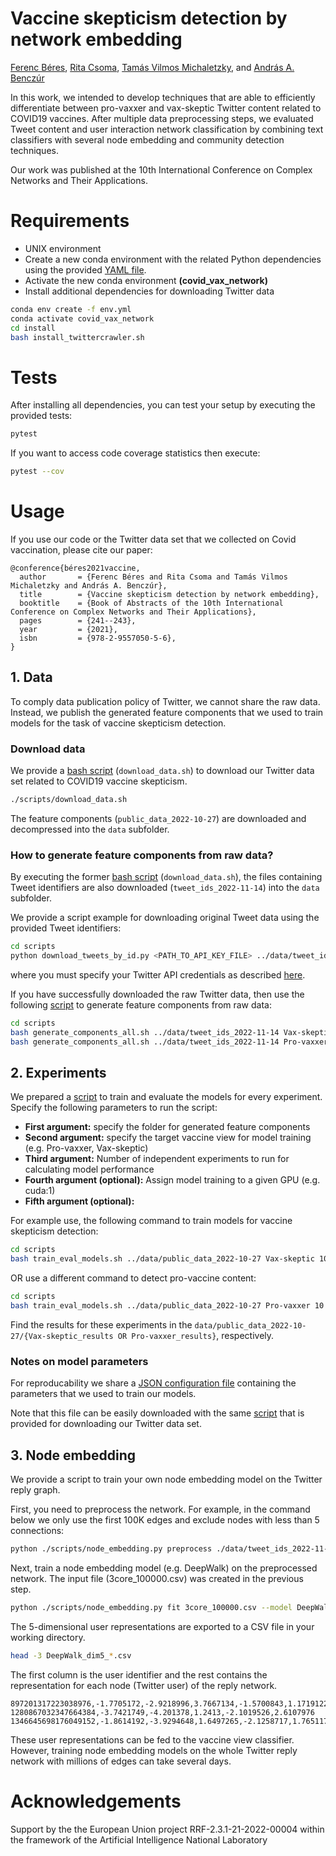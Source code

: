 # Vaccine skepticism detection by network embedding

[Ferenc Béres](https://github.com/ferencberes), [Rita Csoma](https://github.com/csomarita), [Tamás Vilmos Michaletzky](https://github.com/tmichaletzky), and [András A. Benczúr](https://mi.nemzetilabor.hu/people/andras-benczur)

In this work, we intended to develop techniques that are able to efficiently differentiate between pro-vaxxer and vax-skeptic Twitter content related to COVID19 vaccines. After multiple data preprocessing steps, we evaluated Tweet content and user interaction network classification by combining text classifiers with several node embedding and community detection techniques. 

Our work was published at the 10th International Conference on Complex Networks and Their Applications.

# Requirements

- UNIX environment
- Create a new conda environment with the related Python dependencies using the provided [YAML file](env.yml). 
- Activate the new conda environment **(covid\_vax\_network)**
- Install additional dependencies for downloading Twitter data

```bash
conda env create -f env.yml
conda activate covid_vax_network
cd install
bash install_twittercrawler.sh
```

# Tests

After installing all dependencies, you can test your setup by executing the provided tests:

```bash
pytest
```

If you want to access code coverage statistics then execute:

```bash
pytest --cov
```

# Usage

If you use our code or the Twitter data set that we collected on Covid vaccination, please cite our paper:

```
@conference{béres2021vaccine,
  author       = {Ferenc Béres and Rita Csoma and Tamás Vilmos Michaletzky and András A. Benczúr}, 
  title        = {Vaccine skepticism detection by network embedding},
  booktitle    = {Book of Abstracts of the 10th International Conference on Complex Networks and Their Applications},
  pages        = {241--243},
  year         = {2021},
  isbn         = {978-2-9557050-5-6},
}
```

## 1. Data

To comply data publication policy of Twitter, we cannot share the raw data. Instead, we publish the generated feature components that we used to train models for the task of vaccine skepticism detection.
   
### Download data

We provide a [bash script](scripts/download_data.sh) (`download_data.sh`) to download our Twitter data set related to COVID19 vaccine skepticism.

```bash
./scripts/download_data.sh
```

The feature components (`public_data_2022-10-27`) are downloaded and decompressed into the `data` subfolder.

### How to generate feature components from raw data?

By executing the former [bash script](scripts/download_data.sh) (`download_data.sh`), the files containing Tweet identifiers are also downloaded (`tweet_ids_2022-11-14`) into the `data` subfolder.

We provide a script example for downloading original Tweet data using the provided Tweet identifiers:
```bash
cd scripts
python download_tweets_by_id.py <PATH_TO_API_KEY_FILE> ../data/tweet_ids_2022-11-14/seed_preprocessed/seed_tweet_ids.txt ../data/tweet_ids_2022-11-14/seed_preprocessed/valid_thread_seeds.txt 50000
```
where you must specify your Twitter API credentials as described [here](https://github.com/ferencberes/twitter-crawler#b-json-configuration-file).

If you have successfully downloaded the raw Twitter data, then use the following [script](scripts/download_tweets_by_id.py) to generate feature components from raw data:

```bash
cd scripts
bash generate_components_all.sh ../data/tweet_ids_2022-11-14 Vax-skeptic
bash generate_components_all.sh ../data/tweet_ids_2022-11-14 Pro-vaxxer
```

## 2. Experiments

We prepared a [script](scripts/train_eval_models.sh) to train and evaluate the models for every experiment.
Specify the following parameters to run the script:
   * **First argument:** specify the folder for generated feature components
   * **Second argument:** specify the target vaccine view for model training  (e.g. Pro-vaxxer, Vax-skeptic)
   * **Third argument:** Number of independent experiments to run for calculating model performance
   * **Fourth argument (optional):** Assign model training to a given GPU (e.g. cuda:1)
   * **Fifth argument (optional):** 

For example use, the following command to train models for vaccine skepticism detection:
```bash
cd scripts
bash train_eval_models.sh ../data/public_data_2022-10-27 Vax-skeptic 10
```

OR use a different command to detect pro-vaccine content:
```bash
cd scripts
bash train_eval_models.sh ../data/public_data_2022-10-27 Pro-vaxxer 10
```

Find the results for these experiments in the `data/public_data_2022-10-27/{Vax-skeptic_results OR Pro-vaxxer_results}`, respectively.

### Notes on model parameters

For reproducability we share a [JSON configuration file](http://info.ilab.sztaki.hu/~fberes/covid_vaccine_data/parameters.json) containing the parameters that we used to train our models.

Note that this file can be easily downloaded with the same [script](scripts/download_data.sh) that is provided for downloading our Twitter data set.

## 3. Node embedding

We provide a script to train your own node embedding model on the Twitter reply graph.

First, you need to preprocess the network. For example, in the command below we only use the first 100K edges and exclude nodes with less than 5 connections:
```bash
python ./scripts/node_embedding.py preprocess ./data/tweet_ids_2022-11-14/seed_preprocessed/reply_network.txt --con 3 --rows 100000
```

Next, train a node embedding model (e.g. DeepWalk) on the preprocessed network. The input file (3core_100000.csv) was created in the previous step.
```bash
python ./scripts/node_embedding.py fit 3core_100000.csv --model DeepWalk
```

The 5-dimensional user representations are exported to a CSV file in your working directory. 
```bash
head -3 DeepWalk_dim5_*.csv
```

The first column is the user identifier and the rest contains the representation for each node (Twitter user) of the reply network.
```
897201317223038976,-1.7705172,-2.9218996,3.7667134,-1.5700843,1.1719122
1280867032347664384,-3.7421749,-4.201378,1.2413,-2.1019526,2.6107976
1346645698176049152,-1.8614192,-3.9294648,1.6497265,-2.1258717,1.7651175
```
These user representations can be fed to the vaccine view classifier. However, training node embedding models on the whole Twitter reply network with millions of edges can take several days.

# Acknowledgements

Support by the the European Union project RRF-2.3.1-21-2022-00004 within the framework of the Artificial Intelligence National Laboratory
